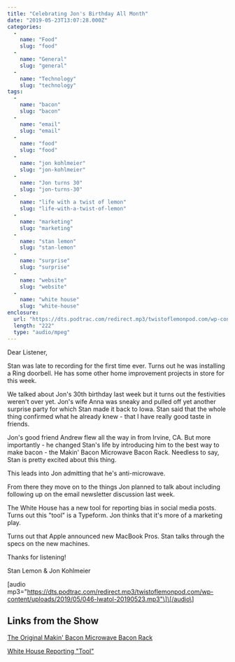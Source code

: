 ```yaml
---
title: "Celebrating Jon's Birthday All Month"
date: "2019-05-23T13:07:28.000Z"
categories: 
  - 
    name: "Food"
    slug: "food"
  - 
    name: "General"
    slug: "general"
  - 
    name: "Technology"
    slug: "technology"
tags: 
  - 
    name: "bacon"
    slug: "bacon"
  - 
    name: "email"
    slug: "email"
  - 
    name: "food"
    slug: "food"
  - 
    name: "jon kohlmeier"
    slug: "jon-kohlmeier"
  - 
    name: "Jon turns 30"
    slug: "jon-turns-30"
  - 
    name: "life with a twist of lemon"
    slug: "life-with-a-twist-of-lemon"
  - 
    name: "marketing"
    slug: "marketing"
  - 
    name: "stan lemon"
    slug: "stan-lemon"
  - 
    name: "surprise"
    slug: "surprise"
  - 
    name: "website"
    slug: "website"
  - 
    name: "white house"
    slug: "white-house"
enclosure: 
  url: "https://dts.podtrac.com/redirect.mp3/twistoflemonpod.com/wp-content/uploads/2019/05/046-lwatol-20190523.mp3"
  length: "222"
  type: "audio/mpeg"
---
```


Dear Listener,

Stan was late to recording for the first time ever. Turns out he was installing a Ring doorbell. He has some other home improvement projects in store for this week.

We talked about Jon's 30th birthday last week but it turns out the festivities weren't over yet. Jon's wife Anna was sneaky and pulled off yet another surprise party for which Stan made it back to Iowa. Stan said that the whole thing confirmed what he already knew - that I have really good taste in friends.

Jon's good friend Andrew flew all the way in from Irvine, CA. But more importantly - he changed Stan's life by introducing him to the best way to make bacon - the Makin' Bacon Microwave Bacon Rack. Needless to say, Stan is pretty excited about this thing.

This leads into Jon admitting that he's anti-microwave.

From there they move on to the things Jon planned to talk about including following up on the email newsletter discussion last week.

The White House has a new tool for reporting bias in social media posts. Turns out this "tool" is a Typeform. Jon thinks that it's more of a marketing play.

Turns out that Apple announced new MacBook Pros. Stan talks through the specs on the new machines.

Thanks for listening!

Stan Lemon & Jon Kohlmeier

\[audio mp3="https://dts.podtrac.com/redirect.mp3/twistoflemonpod.com/wp-content/uploads/2019/05/046-lwatol-20190523.mp3"\]\[/audio\]

## Links from the Show

[The Original Makin' Bacon Microwave Bacon Rack](https://amzn.to/2Mfnna2)

[White House Reporting "Tool"](https://www.theverge.com/2019/5/15/18626785/white-house-trump-censorsip-tool-twitter-instagram-facebook-conservative-bias-social-media)
